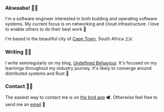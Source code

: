 ### Akwaaba! 👋🏾

I'm a software engineer interested in both building and operating software systems. My current focus
is on networking and cloud infrastructure. I love to enable others to do their best work 🌱

I'm based in the beautiful city of [Cape Town], South Africa 🇿🇦

### Writing ✍🏾

I write semiregularly on my blog, [Undefined Behaviour]. It's focused on my learnings throughout
my industry journey. It's likely to converge around distributed systems and Rust 🦀

### Contact 🤙🏾

The easiest way to contact me is on [the bird app] 🕊️. Otherwise feel free to send
me an [email] 📮

[email]: mailto:simpsonsenyo@gmail.com
[the bird app]: https://twitter.com/SenYeezus
[Undefined Behaviour]: https://senyosimpson.com
[newsletter]: http://digests.senyosimpson.com
[Cape Town]: https://upload.wikimedia.org/wikipedia/commons/8/8f/View_from_the_Rocks_Cape_Town_1.jpg
